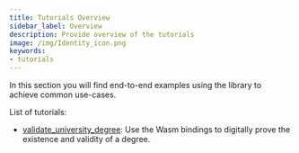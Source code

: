 ```yaml
---
title: Tutorials Overview
sidebar_label: Overview
description: Provide overview of the tutorials
image: /img/Identity_icon.png
keywords:
- tutorials
---
```


In this section you will find end-to-end examples using the library to achieve common use-cases.

List of tutorials:
- [validate_university_degree](./validate_university_degree.mdx): Use the Wasm bindings to digitally prove the existence and validity of a degree.